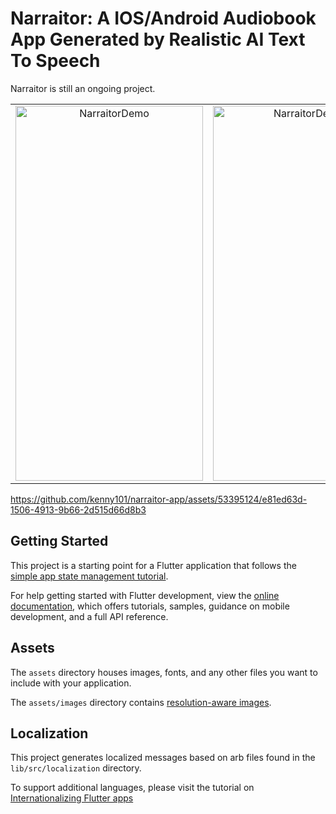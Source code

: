 # Narraitor: A IOS/Android Audiobook App Generated by Realistic AI Text To Speech

Narraitor is still an ongoing project.
<table>
  <tr>
    <td align="center">
      <img src="https://github.com/kenny101/narraitor-app/assets/53395124/92c014bb-76f0-4dd7-84fc-ce23aa173847" alt="NarraitorDemo" width="300" height="600">
    </td>
    <td align="center">
      <img src="https://github.com/kenny101/narraitor-app/assets/53395124/a5c411d6-5204-4aa1-aeb1-9971b97e5926" alt="NarraitorDemo2" width="300" height="600">
    </td>
  </tr>
</table>

https://github.com/kenny101/narraitor-app/assets/53395124/e81ed63d-1506-4913-9b66-2d515d66d8b3



## Getting Started

This project is a starting point for a Flutter application that follows the
[simple app state management
tutorial](https://flutter.dev/docs/development/data-and-backend/state-mgmt/simple).

For help getting started with Flutter development, view the
[online documentation](https://flutter.dev/docs), which offers tutorials,
samples, guidance on mobile development, and a full API reference.

## Assets

The `assets` directory houses images, fonts, and any other files you want to
include with your application.

The `assets/images` directory contains [resolution-aware
images](https://flutter.dev/docs/development/ui/assets-and-images#resolution-aware).

## Localization

This project generates localized messages based on arb files found in
the `lib/src/localization` directory.

To support additional languages, please visit the tutorial on
[Internationalizing Flutter
apps](https://flutter.dev/docs/development/accessibility-and-localization/internationalization)
